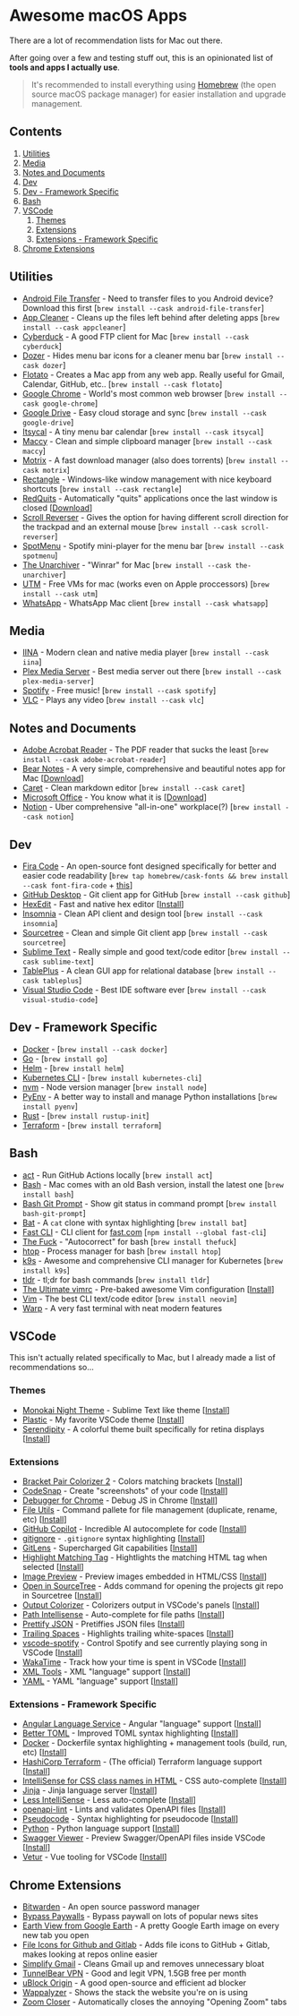 # Awesome macOS Apps

There are a lot of recommendation lists for Mac out there.

After going over a few and testing stuff out, this is an opinionated list of **tools and apps I actually use**.
> It's recommended to install everything using [Homebrew](https://docs.brew.sh/Installation) (the open source macOS  package manager) for easier installation and upgrade management.

## Contents

1. [Utilities](#utilities)
2. [Media](#media)
3. [Notes and Documents](#notes-and-documents)
4. [Dev](#dev)
5. [Dev - Framework Specific](#dev---framework-specific)
6. [Bash](#bash)
7. [VSCode](#vscode)
    1. [Themes](#themes)
    2. [Extensions](#extensions)
    3. [Extensions - Framework Specific](#extensions---framework-specific)
8. [Chrome Extensions](#chrome-extensions)

## Utilities

- [Android File Transfer](https://www.android.com/filetransfer/) - Need to transfer files to you Android device? Download this first [`brew install --cask android-file-transfer`]
- [App Cleaner](https://freemacsoft.net/appcleaner/) - Cleans up the files left behind after deleting apps [`brew install --cask appcleaner`]
- [Cyberduck](https://cyberduck.io/) - A good FTP client for Mac [`brew install --cask cyberduck`]
- [Dozer](https://github.com/Mortennn/Dozer) - Hides menu bar icons for a cleaner menu bar [`brew install --cask dozer`]
- [Flotato](https://www.flotato.com/) - Creates a Mac app from any web app. Really useful for Gmail, Calendar, GitHub, etc.. [`brew install --cask flotato`]
- [Google Chrome](https://www.google.com/chrome/) - World's most common web browser [`brew install --cask google-chrome`]
- [Google Drive](https://www.google.com/drive/) - Easy cloud storage and sync [`brew install --cask google-drive`]
- [Itsycal](https://www.mowglii.com/itsycal/) - A tiny menu bar calendar [`brew install --cask itsycal`]
- [Maccy](https://github.com/p0deje/Maccy) - Clean and simple clipboard manager [`brew install --cask maccy`]
- [Motrix](https://motrix.app/) - A fast download manager (also does torrents) [`brew install --cask motrix`]
- [Rectangle](https://rectangleapp.com/) - Windows-like window management with nice keyboard shortcuts [`brew install --cask rectangle`]
- [RedQuits](http://www.carsten-mielke.com/redquits.html) - Automatically "quits" applications once the last window is closed [[Download](http://www.carsten-mielke.com/redquits.html)]
- [Scroll Reverser](https://pilotmoon.com/scrollreverser/) - Gives the option for having different scroll direction for the trackpad and an external mouse [`brew install --cask scroll-reverser`]
- [SpotMenu](https://kmikiy.github.io/SpotMenu/) - Spotify mini-player for the menu bar [`brew install --cask spotmenu`]
- [The Unarchiver](https://theunarchiver.com/) - "Winrar" for Mac [`brew install --cask the-unarchiver`]
- [UTM](https://mac.getutm.app/) - Free VMs for mac (works even on Apple proccessors) [`brew install --cask utm`]
- [WhatsApp](https://www.whatsapp.com/) - WhatsApp Mac client [`brew install --cask whatsapp`]

## Media

- [IINA](https://iina.io/) - Modern clean and native media player [`brew install --cask iina`]
- [Plex Media Server](https://www.plex.tv/) - Best media server out there [`brew install --cask plex-media-server`]
- [Spotify](https://www.spotify.com/) - Free music! [`brew install --cask spotify`]
- [VLC](https://www.videolan.org/) - Plays any video [`brew install --cask vlc`]

## Notes and Documents

- [Adobe Acrobat Reader](https://get.adobe.com/reader/) - The PDF reader that sucks the least [`brew install --cask adobe-acrobat-reader`]
- [Bear Notes](https://bear.app/) - A very simple, comprehensive and beautiful notes app for Mac [[Download](https://apps.apple.com/us/app/bear-beautiful-writing-app/id1091189122?ls=1&mt=12)]
- [Caret](https://caret.io/) - Clean markdown editor [`brew install --cask caret`]
- [Microsoft Office](https://www.office.com/) - You know what it is [[Download](https://apps.apple.com/us/app-bundle/microsoft-365/id1450038993?mt=12)]
- [Notion](https://www.notion.so/) - Uber comprehensive "all-in-one" workplace(?) [`brew install --cask notion`]

## Dev

- [Fira Code](https://github.com/tonsky/FiraCode) - An open-source font designed specifically for better and easier code readability [`brew tap homebrew/cask-fonts && brew install --cask font-fira-code` + [this](https://github.com/tonsky/FiraCode/wiki#enabling-ligatures)]
- [GitHub Desktop](https://desktop.github.com/) - Git client app for GitHub [`brew install --cask github`]
- [HexEdit](https://hextedit.app/) - Fast and native hex editor [[Install](https://apps.apple.com/us/app/hextedit/id1557247094?mt=12&itsct=apps_box&itscg=30200)]
- [Insomnia](https://insomnia.rest/products/insomnia) - Clean API client and design tool [`brew install --cask insomnia`]
- [Sourcetree](https://www.sourcetreeapp.com/) - Clean and simple Git client app [`brew install --cask sourcetree`]
- [Sublime Text](https://www.sublimetext.com/) - Really simple and good text/code editor [`brew install --cask sublime-text`]
- [TablePlus](https://tableplus.com/) - A clean GUI app for relational database [`brew install --cask tableplus`]
- [Visual Studio Code](https://code.visualstudio.com/) - Best IDE software ever [`brew install --cask visual-studio-code`]

## Dev - Framework Specific

- [Docker](https://www.docker.com/) - [`brew install --cask docker`]
- [Go](https://golang.org/) - [`brew install go`]
- [Helm](https://helm.sh/) - [`brew install helm`]
- [Kubernetes CLI](https://kubernetes.io/) - [`brew install kubernetes-cli`]
- [nvm](https://github.com/nvm-sh/nvm) - Node version manager [`brew install node`]
- [PyEnv](https://github.com/pyenv/pyenv) - A better way to install and manage Python installations [`brew install pyenv`]
- [Rust](https://www.rust-lang.org/) - [`brew install rustup-init`]
- [Terraform](https://www.terraform.io/) - [`brew install terraform`]

## Bash

- [act](https://github.com/nektos/act) - Run GitHub Actions locally [`brew install act`]
- [Bash](https://www.gnu.org/software/bash/) - Mac comes with an old Bash version, install the latest one [`brew install bash`]
- [Bash Git Prompt](https://github.com/magicmonty/bash-git-prompt) - Show git status in command prompt [`brew install bash-git-prompt`]
- [Bat](https://github.com/sharkdp/bat) - A `cat` clone with syntax highlighting [`brew install bat`]
- [Fast CLI](https://github.com/sindresorhus/fast-cli) - CLI client for [fast.com](https://fast.com) [`npm install --global fast-cli`]
- [The Fuck](https://github.com/nvbn/thefuck) - "Autocorrect" for bash [`brew install thefuck`]
- [htop](https://htop.dev/) - Process manager for bash [`brew install htop`]
- [k9s](https://k9scli.io/) - Awesome and comprehensive CLI manager for Kubernetes [`brew install k9s`]
- [tldr](https://github.com/tldr-pages/tldr) - tl;dr for bash commands [`brew install tldr`]
- [The Ultimate vimrc](https://github.com/amix/vimrc) - Pre-baked awesome Vim configuration [[Install](https://github.com/amix/vimrc#how-to-install-the-awesome-version)]
- [Vim](https://neovim.io/) - The best CLI text/code editor [`brew install neovim`]
- [Warp](https://www.warp.dev/) - A very fast terminal with neat modern features

## VSCode

This isn't actually related specifically to Mac, but I already made a list of recommendations so...

### Themes

- [Monokai Night Theme](https://marketplace.visualstudio.com/items?itemName=fabiospampinato.vscode-monokai-night) - Sublime Text like theme [[Install](vscode:extension/fabiospampinato.vscode-monokai-night)]
- [Plastic](https://marketplace.visualstudio.com/items?itemName=will-stone.plastic) - My favorite VSCode theme [[Install](vscode:extension/will-stone.plastic)]
- [Serendipity](https://marketplace.visualstudio.com/items?itemName=wicked-labs.wvsc-serendipity) - A colorful theme built specifically for retina displays [[Install](vscode:extension/wicked-labs.wvsc-serendipity)]

### Extensions

- [Bracket Pair Colorizer 2](https://marketplace.visualstudio.com/items?itemName=CoenraadS.bracket-pair-colorizer-2) - Colors matching brackets [[Install](vscode:extension/CoenraadS.bracket-pair-colorizer-2)]
- [CodeSnap](https://marketplace.visualstudio.com/items?itemName=adpyke.codesnap) - Create "screenshots" of your code [[Install](vscode:extension/adpyke.codesnap)]
- [Debugger for Chrome](https://marketplace.visualstudio.com/items?itemName=msjsdiag.debugger-for-chrome) - Debug JS in Chrome [[Install](vscode:extension/msjsdiag.debugger-for-chrome)]
- [File Utils](https://marketplace.visualstudio.com/items?itemName=sleistner.vscode-fileutils) - Command pallete for file management (duplicate, rename, etc) [[Install](vscode:extension/sleistner.vscode-fileutils)]
- [GitHub Copilot](https://copilot.github.com/) - Incredible AI autocomplete for code [[Install](vscode:extension/github.copilot)]
- [gitignore](https://marketplace.visualstudio.com/items?itemName=codezombiech.gitignore) - `.gitignore` syntax highlighting [[Install](vscode:extension/codezombiech.gitignore)]
- [GitLens](https://marketplace.visualstudio.com/items?itemName=eamodio.gitlens) - Supercharged Git capabilities [[Install](vscode:extension/eamodio.gitlens)]
- [Highlight Matching Tag](https://marketplace.visualstudio.com/items?itemName=vincaslt.highlight-matching-tag) - Hightlights the matching HTML tag when selected [[Install](vscode:extension/vincaslt.highlight-matching-tag)]
- [Image Preview](https://marketplace.visualstudio.com/items?itemName=kisstkondoros.vscode-gutter-preview) - Preview images embedded in HTML/CSS [[Install](vscode:extension/kisstkondoros.vscode-gutter-preview)]
- [Open in SourceTree](https://marketplace.visualstudio.com/items?itemName=morrislaptop.vscode-open-in-sourcetree) - Adds command for opening the projects git repo in Sourcetree [[Install](vscode:extension/morrislaptop.vscode-open-in-sourcetree)]
- [Output Colorizer](https://marketplace.visualstudio.com/items?itemName=IBM.output-colorizer) - Colorizers output in VSCode's panels [[Install](vscode:extension/IBM.output-colorizer)]
- [Path Intellisense](https://marketplace.visualstudio.com/items?itemName=christian-kohler.path-intellisense) - Auto-complete for file paths [[Install](vscode:extension/christian-kohler.path-intellisense)]
- [Prettify JSON](https://marketplace.visualstudio.com/items?itemName=mohsen1.prettify-json) - Pretiffies JSON files [[Install](vscode:extension/mohsen1.prettify-json)]
- [Trailing Spaces](https://marketplace.visualstudio.com/items?itemName=shardulm94.trailing-spaces) - Highlights trailing white-spaces [[Install](vscode:extension/shardulm94.trailing-spaces)]
- [vscode-spotify](https://marketplace.visualstudio.com/items?itemName=shyykoserhiy.vscode-spotify) - Control Spotify and see currently playing song in VSCode [[Install](vscode:extension/shyykoserhiy.vscode-spotify)]
- [WakaTime](https://wakatime.com/) - Track how your time is spent in VSCode [[Install](vscode:extension/WakaTime.vscode-wakatime)]
- [XML Tools](https://marketplace.visualstudio.com/items?itemName=DotJoshJohnson.xml) - XML "language" support [[Install](vscode:extension/DotJoshJohnson.xml)]
- [YAML](https://marketplace.visualstudio.com/items?itemName=redhat.vscode-yaml) - YAML "language" support [[Install](vscode:extension/redhat.vscode-yaml)]

### Extensions - Framework Specific

- [Angular Language Service](https://marketplace.visualstudio.com/items?itemName=Angular.ng-template) - Angular "language" support [[Install](vscode:extension/Angular.ng-template)]
- [Better TOML](https://marketplace.visualstudio.com/items?itemName=bungcip.better-toml) - Improved TOML syntax highlighting [[Install](vscode:extension/bungcip.better-toml)]
- [Docker](https://marketplace.visualstudio.com/items?itemName=ms-azuretools.vscode-docker) - Dockerfile syntax highlighting + management tools (build, run, etc) [[Install](vscode:extension/ms-azuretools.vscode-docker)]
- [HashiCorp Terraform](https://marketplace.visualstudio.com/items?itemName=HashiCorp.terraform) - (The official) Terraform language support [[Install](vscode:extension/HashiCorp.terraform)]
- [IntelliSense for CSS class names in HTML](https://marketplace.visualstudio.com/items?itemName=Zignd.html-css-class-completion) - CSS auto-complete [[Install](vscode:extension/Zignd.html-css-class-completion)]
- [Jinja](https://marketplace.visualstudio.com/items?itemName=wholroyd.jinja) - Jinja language server [[Install](vscode:extension/wholroyd.jinja)]
- [Less IntelliSense](https://marketplace.visualstudio.com/items?itemName=mrmlnc.vscode-less) - Less auto-complete [[Install](vscode:extension/mrmlnc.vscode-less)]
- [openapi-lint](https://marketplace.visualstudio.com/items?itemName=mermade.openapi-lint) - Lints and validates OpenAPI files [[Install](vscode:extension/mermade.openapi-lint)]
- [Pseudocode](https://marketplace.visualstudio.com/items?itemName=willumz.generic-pseudocode) - Syntax highlighting for pseudocode [[Install](vscode:extension/willumz.generic-pseudocode)]
- [Python](https://marketplace.visualstudio.com/items?itemName=ms-python.python) - Python language support [[Install](vscode:extension/ms-python.python)]
- [Swagger Viewer](https://marketplace.visualstudio.com/items?itemName=Arjun.swagger-viewer) - Preview Swagger/OpenAPI files inside VSCode [[Install](vscode:extension/Arjun.swagger-viewer)]
- [Vetur](https://marketplace.visualstudio.com/items?itemName=octref.vetur) - Vue tooling for VSCode [[Install](vscode:extension/octref.vetur)]

## Chrome Extensions

- [Bitwarden](https://chrome.google.com/webstore/detail/bitwarden-free-password-m/nngceckbapebfimnlniiiahkandclblb?hl=en) - An open source password manager
- [Bypass Paywalls](https://github.com/iamadamdev/bypass-paywalls-chrome) - Bypass paywall on lots of popular news sites
- [Earth View from Google Earth](https://chrome.google.com/webstore/detail/earth-view-from-google-ea/bhloflhklmhfpedakmangadcdofhnnoh?hl=en) - A pretty Google Earth image on every new tab you open
- [File Icons for Github and Gitlab](https://chrome.google.com/webstore/detail/file-icons-for-github-and/ficfmibkjjnpogdcfhfokmihanoldbfe?hl=en) - Adds file icons to GitHub + Gitlab, makes looking at repos online easier
- [Simplify Gmail](https://chrome.google.com/webstore/detail/simplify-gmail/pbmlfaiicoikhdbjagjbglnbfcbcojpj?hl=en) - Cleans Gmail up and removes unnecessary bloat
- [TunnelBear VPN](https://chrome.google.com/webstore/detail/tunnelbear-vpn/omdakjcmkglenbhjadbccaookpfjihpa?hl=en) - Good and legit VPN, 1.5GB free per month
- [uBlock Origin](https://chrome.google.com/webstore/detail/ublock-origin/cjpalhdlnbpafiamejdnhcphjbkeiagm?hl=en) - A good open-source and efficient ad blocker
- [Wappalyzer](https://chrome.google.com/webstore/detail/wappalyzer/gppongmhjkpfnbhagpmjfkannfbllamg?hl=en) - Shows the stack the website you're on is using
- [Zoom Closer](https://chrome.google.com/webstore/detail/zoom-closer/appjbedfhcmpknanmbndpojcllfaemal?hl=en) - Automatically closes the annoying "Opening Zoom" tabs
